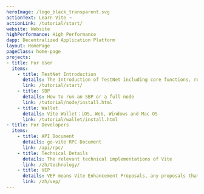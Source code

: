 ```yaml
---
heroImage: /logo_black_transparent.svg
actionText: Learn Vite →
actionLink: /tutorial/start/
website: Website
highPerformance: High Performance
dapp: Decentralized Application Platform
layout: HomePage
pageClass: home-page
projects:
- title: For User
  items:
    - title: TestNet Introduction
      details: The Introduction of TestNet including core functions, rules and incentive plans of TestNet.
      link: /tutorial/start/
    - title: SBP
      details: How to run an SBP or a full node
      link: /tutorial/node/install.html
    - title: Wallet
      details: Vite Wallet：iOS, Web, Windows and Mac OS
      link: /tutorial/wallet/install.html
- title: For Developers
  items:
    - title: API Document
      details: go-vite RPC Document
      link: /api/rpc/
    - title: Technical Details
      details: The relevant technical implementations of Vite
      link: /zh/technology/
    - title: VEP
      details: VEP means Vite Enhancement Proposals, any proposals that are favorable to Vite can be submitted here.
      link: /zh/vep/ 
---
```

